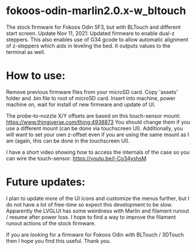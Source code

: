 # fokoos-odin-marlin2.0.x-w_bltouch
The stock firmware for Fokoos Odin 5F3, but with BLTouch and different start screen.
Update Nov 11, 2021:  Updated firmware to enable dual-z steppers.  This also enables use of G34 gcode to allow automatic alignment of z-steppers which aids in leveling the bed.  It outputs values to the terminal as well.

# How to use:
Remove previous firmware files from your microSD card.
Copy 'assets' folder and .bin file to root of microSD card.
Insert into machine, power machine on, wait for install of new firmware and update of UI.

The probe-to-nozzle X/Y offsets are based on this touch-sensor mount:  https://www.thingiverse.com/thing:4938873
You should change them if you use a different mount (can be done via touchscreen UI).  Additionally, you will want to set your own z-offset even if you are using the same mount as I am (again, this can be done in the touchscreen UI).

I have a short video showing how to access the internals of the case so you can wire the touch-sensor:  https://youtu.be/l-Co34yshsM

# Future updates:
I plan to update more of the UI icons and customize the menus further, but I do not have a lot of free-time so expect this development to be slow.
Apparently the LVGLUI has some weirdness with Marlin and filament runout / resume after power loss.  I hope to find a way to improve the filament runout actions of the stock firmware.

If you are looking for a firmware for Fokoos Odin with BLTouch / 3DTouch then I hope you find this useful.  Thank you.
